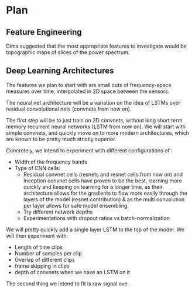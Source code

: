 # Plan #
## Feature Engineering ##
Dima suggested that the most appropriate features to investigate would be topographic maps of slices of the power spectrum.  


## Deep Learning Architectures ##
The features we plan to start with are small cuts of frequency-space measures over time, interpolated in 2D space between the sensors.

The neural net architecture will be a variation on the idea of LSTMs over residual convolutional nets (convnets from now on).

The first step will be to just train on 2D convnets, without long short term memory recurrent neural networks (LSTM from now on). We will start with simple convnets, and quickly move on to more modern architectures, which are known to be pretty much strictly superior.

Concretely, we intend to experiment with different configurations of :
  - Width of the frequency bands
  - Type of CNN cells:
      - Residual convnet cells (resnets and resnet cells from now on) and Inception convnet cells have proven to be the best, learning more quickly and keeping on learning for a longer time, as their architecture allows for the gradients to flow more easily through the layers of the model (resnet contribution) & as the multi convolution per layer allows for safe model ensembling.
    - Try different network depths
    - Experimentations with dropout ratios vs batch-normalization

We will pretty quickly add a single layer LSTM to the top of the model. We will then experiment with:
  - Length of time clips
  - Number of samples per clip
  - Overlap of different clips
  - frame skipping in clips
  - depth of convnets when we have an LSTM on it

The second thing we intend to fit is raw signal ove
